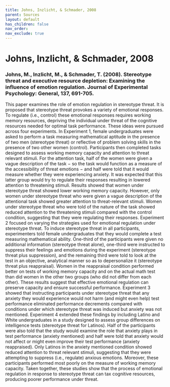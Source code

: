 ```yaml
---
title: Johns, Inzlicht, & Schmader, 2008
parent: Sources
layout: default
has_children: false
nav_order: 
nav_exclude: true
---
```


# Johns, Inzlicht, & Schmader, 2008

### Johns, M., Inzlicht, M., & Schmader, T. (2008). Stereotype threat and executive resource depletion: Examining the influence of emotion regulation. Journal of Experimental Psychology: General, 137, 691-705.

This paper examines the role of emotion regulation in stereotype threat. It is proposed that stereotype threat provokes a variety of emotional responses. To regulate (i.e., control) these emotional responses requires working memory resources, depriving the individual under threat of the cognitive resources needed for optimal task performance. These ideas were pursued across four experiments. In Experiment 1, female undergraduates were asked to perform a task measuring mathematical aptitude in the presence of two men (stereotype threat) or reflective of problem solving skills in the presence of two other women (control). Participants then completed tasks designed to assess working memory capacity and attention to threat relevant stimuli. For the attention task, half of the women were given a vague description of the task − so the task would function as a measure of the accessibility of threat emotions − and half were told that it would measure whether they were experiencing anxiety. It was expected that this latter group would try to regulate their responses resulting in lowered attention to threatening stimuli. Results showed that women under stereotype threat showed lower working memory capacity. However, only women under stereotype threat who were given a vague description of the attentional task showed greater attention to threat-relevant stimuli. Women under stereotype threat who were told of the nature of the task showed reduced attention to the threatening stimuli compared with the control condition, suggesting that they were regulating their responses. Experiment 2 focused on varying the strategies used for emotional regulation under stereotype threat. To induce stereotype threat in all participants, experimenters told female undergraduates that they would complete a test measuring mathematical ability. One-third of the participants were given no additional information (stereotype threat alone), one-third were instructed to suppress their feelings and emotions during the experiment (stereotype threat plus suppression), and the remaining third were told to look at the test in an objective, analytical manner so as to depersonalize it (stereotype threat plus reappraisal). Women in the reappraisal condition performed better on tests of working memory capacity and on the actual math test than did women in the other two groups (who did not differ from each other). These results suggest that effective emotional regulation can preserve capacity and ensure successful performance. Experiment 3 showed that instructing participants under stereotype threat that any anxiety they would experience would not harm (and might even help) test performance eliminated performance decrements compared with conditions under which stereotype threat was induced but anxiety was not mentioned. Experiment 4 extended these findings by including Latino and White undergraduates in a study designed to assess group differences on intelligence tests (stereotype threat for Latinos). Half of the participants were also told that the study would examine the role that anxiety plays in test performance (anxiety mentioned) and half were told that anxiety would not affect or might even improve their test performance (anxiety reappraised). Only Latinos in the anxiety mentioned condition showed reduced attention to threat relevant stimuli, suggesting that they were attempting to suppress (i.e., regulate) anxious emotions. Moreover, these participants performed most poorly on the measure of working memory capacity. Taken together, these studies show that the process of emotional regulation in response to stereotype threat can tax cognitive resources, producing poorer performance under threat.

